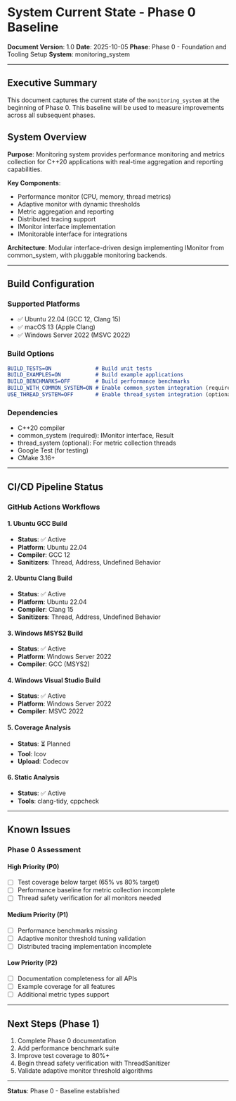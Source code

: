 # System Current State - Phase 0 Baseline

**Document Version**: 1.0
**Date**: 2025-10-05
**Phase**: Phase 0 - Foundation and Tooling Setup
**System**: monitoring_system

---

## Executive Summary

This document captures the current state of the `monitoring_system` at the beginning of Phase 0. This baseline will be used to measure improvements across all subsequent phases.

## System Overview

**Purpose**: Monitoring system provides performance monitoring and metrics collection for C++20 applications with real-time aggregation and reporting capabilities.

**Key Components**:
- Performance monitor (CPU, memory, thread metrics)
- Adaptive monitor with dynamic thresholds
- Metric aggregation and reporting
- Distributed tracing support
- IMonitor interface implementation
- IMonitorable interface for integrations

**Architecture**: Modular interface-driven design implementing IMonitor from common_system, with pluggable monitoring backends.

---

## Build Configuration

### Supported Platforms
- ✅ Ubuntu 22.04 (GCC 12, Clang 15)
- ✅ macOS 13 (Apple Clang)
- ✅ Windows Server 2022 (MSVC 2022)

### Build Options
```cmake
BUILD_TESTS=ON              # Build unit tests
BUILD_EXAMPLES=ON           # Build example applications
BUILD_BENCHMARKS=OFF        # Build performance benchmarks
BUILD_WITH_COMMON_SYSTEM=ON # Enable common_system integration (required)
USE_THREAD_SYSTEM=OFF       # Enable thread_system integration (optional)
```

### Dependencies
- C++20 compiler
- common_system (required): IMonitor interface, Result<T>
- thread_system (optional): For metric collection threads
- Google Test (for testing)
- CMake 3.16+

---

## CI/CD Pipeline Status

### GitHub Actions Workflows

#### 1. Ubuntu GCC Build
- **Status**: ✅ Active
- **Platform**: Ubuntu 22.04
- **Compiler**: GCC 12
- **Sanitizers**: Thread, Address, Undefined Behavior

#### 2. Ubuntu Clang Build
- **Status**: ✅ Active
- **Platform**: Ubuntu 22.04
- **Compiler**: Clang 15
- **Sanitizers**: Thread, Address, Undefined Behavior

#### 3. Windows MSYS2 Build
- **Status**: ✅ Active
- **Platform**: Windows Server 2022
- **Compiler**: GCC (MSYS2)

#### 4. Windows Visual Studio Build
- **Status**: ✅ Active
- **Platform**: Windows Server 2022
- **Compiler**: MSVC 2022

#### 5. Coverage Analysis
- **Status**: ⏳ Planned
- **Tool**: lcov
- **Upload**: Codecov

#### 6. Static Analysis
- **Status**: ✅ Active
- **Tools**: clang-tidy, cppcheck

---

## Known Issues

### Phase 0 Assessment

#### High Priority (P0)
- [ ] Test coverage below target (65% vs 80% target)
- [ ] Performance baseline for metric collection incomplete
- [ ] Thread safety verification for all monitors needed

#### Medium Priority (P1)
- [ ] Performance benchmarks missing
- [ ] Adaptive monitor threshold tuning validation
- [ ] Distributed tracing implementation incomplete

#### Low Priority (P2)
- [ ] Documentation completeness for all APIs
- [ ] Example coverage for all features
- [ ] Additional metric types support

---

## Next Steps (Phase 1)

1. Complete Phase 0 documentation
2. Add performance benchmark suite
3. Improve test coverage to 80%+
4. Begin thread safety verification with ThreadSanitizer
5. Validate adaptive monitor threshold algorithms

---

**Status**: Phase 0 - Baseline established

